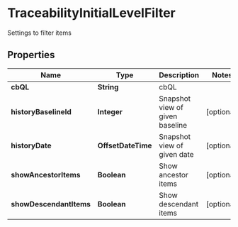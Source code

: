 

# TraceabilityInitialLevelFilter

Settings to filter items

## Properties

Name | Type | Description | Notes
------------ | ------------- | ------------- | -------------
**cbQL** | **String** | cbQL | 
**historyBaselineId** | **Integer** | Snapshot view of given baseline |  [optional]
**historyDate** | **OffsetDateTime** | Snapshot view of given date |  [optional]
**showAncestorItems** | **Boolean** | Show ancestor items |  [optional]
**showDescendantItems** | **Boolean** | Show descendant items |  [optional]



